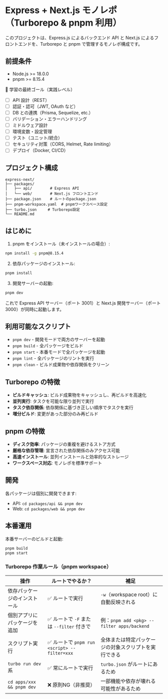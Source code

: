 # Express + Next.js モノレポ（Turborepo & pnpm 利用）

このプロジェクトは、Express.js によるバックエンド API と Next.js によるフロントエンドを、Turborepo と pnpm で管理するモノレポ構成です。

## 前提条件

- Node.js >= 18.0.0
- pnpm >= 8.15.4

🎯 学習の最終ゴール（実践レベル）

- [ ] API 設計（REST）
- [ ] 認証・認可（JWT, OAuth など）
- [ ] DB との連携（Prisma, Sequelize, etc.）
- [ ] バリデーション・エラーハンドリング
- [ ] ミドルウェア設計
- [ ] 環境変数・設定管理
- [ ] テスト（ユニット/統合）
- [ ] セキュリティ対策（CORS, Helmet, Rate limiting）
- [ ] デプロイ（Docker, CI/CD）

## プロジェクト構成

```
express-next/
├── packages/
│   ├── api/        # Express API
│   └── web/        # Next.js フロントエンド
├── package.json    # ルートのpackage.json
├── pnpm-workspace.yaml  # pnpmワークスペース設定
├── turbo.json     # Turborepo設定
└── README.md
```

## はじめに

1. pnpm をインストール（未インストールの場合）:

```bash
npm install -g pnpm@8.15.4
```

2. 依存パッケージのインストール:

```bash
pnpm install
```

3. 開発サーバーの起動:

```bash
pnpm dev
```

これで Express API サーバー（ポート 3001）と Next.js 開発サーバー（ポート 3000）が同時に起動します。

## 利用可能なスクリプト

- `pnpm dev` - 開発モードで両方のサーバーを起動
- `pnpm build` - 全パッケージをビルド
- `pnpm start` - 本番モードで全パッケージを起動
- `pnpm lint` - 全パッケージのリントを実行
- `pnpm clean` - ビルド成果物や依存関係をクリーン

## Turborepo の特徴

- **ビルドキャッシュ**: ビルド成果物をキャッシュし、再ビルドを高速化
- **並列実行**: タスクを可能な限り並列で実行
- **タスク依存関係**: 依存関係に基づき正しい順序でタスクを実行
- **増分ビルド**: 変更があった部分のみ再ビルド

## pnpm の特徴

- **ディスク効率**: パッケージの重複を避けるストア方式
- **厳格な依存管理**: 宣言された依存関係のみアクセス可能
- **高速インストール**: 並列インストールと効率的なストレージ
- **ワークスペース対応**: モノレポを標準サポート

## 開発

各パッケージは個別に開発できます:

- API: `cd packages/api && pnpm dev`
- Web: `cd packages/web && pnpm dev`

## 本番運用

本番サーバーのビルドと起動:

```bash
pnpm build
pnpm start
```

### Turborepo 作業ルール（pnpm workspace）

| 操作                         | ルートでやるか？                             | 補足                                                 |
| ---------------------------- | -------------------------------------------- | ---------------------------------------------------- |
| 依存パッケージのインストール | ✅ ルートで実行                              | `-w`（workspace root）に自動反映される               |
| 個別アプリにパッケージを追加 | ✅ ルートで `-F` または `--filter` 付きで    | 例：`pnpm add <pkg> --filter apps/backend`           |
| スクリプト実行               | ✅ ルートで `pnpm run <script> --filter=xxx` | 全体または特定パッケージの対象スクリプトを実行できる |
| `turbo run dev` 系           | ✅ 常にルートで実行                          | `turbo.json` がルートにあるため                      |
| `cd apps/xxx && pnpm dev`    | ❌ 原則NG（非推奨）                          | 一部機能や依存が壊れる可能性があるため               |
